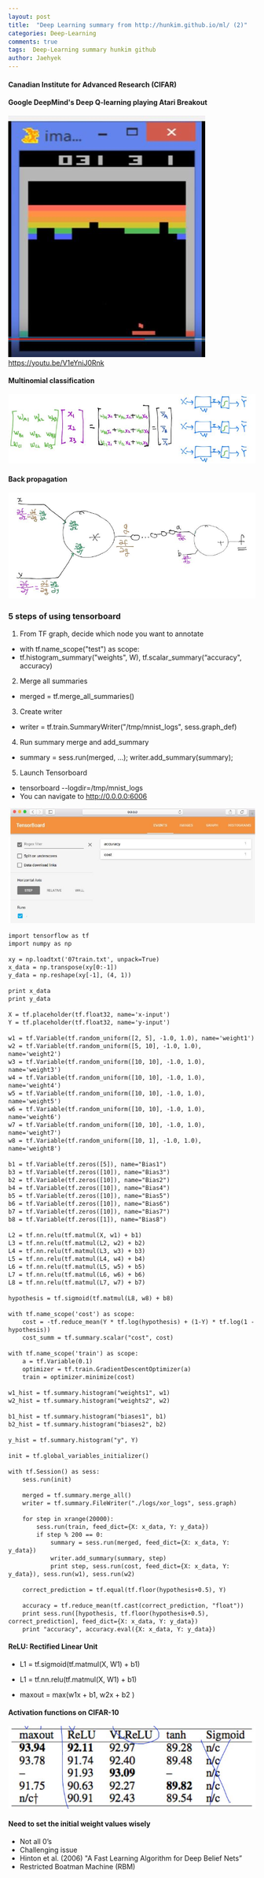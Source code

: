 ```yaml
---
layout: post
title:  "Deep Learning summary from http://hunkim.github.io/ml/ (2)"
categories: Deep-Learning
comments: true
tags:  Deep-Learning summary hunkim github
author: Jaehyek
---
```


#### Canadian Institute for Advanced Research (CIFAR)

#### Google DeepMind's Deep Q-learning playing Atari Breakout
![001](/img/2017-01-15-Deep-Learning-hunkim-github-02/001.JPG)
<https://youtu.be/V1eYniJ0Rnk>

#### Multinomial classification
![002](/img/2017-01-15-Deep-Learning-hunkim-github-02/002.JPG)

#### Back propagation
![003](/img/2017-01-15-Deep-Learning-hunkim-github-02/003.JPG)

### 5 steps of using tensorboard
1. From TF graph, decide which node you want to annotate
 - with tf.name_scope("test") as scope:
 - tf.histogram_summary("weights", W), tf.scalar_summary(“accuracy", accuracy)

2. Merge all summaries
 - merged = tf.merge_all_summaries()
 
3. Create writer
 - writer = tf.train.SummaryWriter("/tmp/mnist_logs", sess.graph_def)
 
4. Run summary merge and add_summary
 - summary = sess.run(merged, …); writer.add_summary(summary);
 
5. Launch Tensorboard
 - tensorboard --logdir=/tmp/mnist_logs
 - You can navigate to http://0.0.0.0:6006

![004](/img/2017-01-15-Deep-Learning-hunkim-github-02/004.JPG)
```
import tensorflow as tf
import numpy as np

xy = np.loadtxt('07train.txt', unpack=True)
x_data = np.transpose(xy[0:-1])
y_data = np.reshape(xy[-1], (4, 1))

print x_data
print y_data

X = tf.placeholder(tf.float32, name='x-input')
Y = tf.placeholder(tf.float32, name='y-input')

w1 = tf.Variable(tf.random_uniform([2, 5], -1.0, 1.0), name='weight1')
w2 = tf.Variable(tf.random_uniform([5, 10], -1.0, 1.0), name='weight2')
w3 = tf.Variable(tf.random_uniform([10, 10], -1.0, 1.0), name='weight3')
w4 = tf.Variable(tf.random_uniform([10, 10], -1.0, 1.0), name='weight4')
w5 = tf.Variable(tf.random_uniform([10, 10], -1.0, 1.0), name='weight5')
w6 = tf.Variable(tf.random_uniform([10, 10], -1.0, 1.0), name='weight6')
w7 = tf.Variable(tf.random_uniform([10, 10], -1.0, 1.0), name='weight7')
w8 = tf.Variable(tf.random_uniform([10, 1], -1.0, 1.0), name='weight8')

b1 = tf.Variable(tf.zeros([5]), name="Bias1")
b3 = tf.Variable(tf.zeros([10]), name="Bias3")
b2 = tf.Variable(tf.zeros([10]), name="Bias2")
b4 = tf.Variable(tf.zeros([10]), name="Bias4")
b5 = tf.Variable(tf.zeros([10]), name="Bias5")
b6 = tf.Variable(tf.zeros([10]), name="Bias6")
b7 = tf.Variable(tf.zeros([10]), name="Bias7")
b8 = tf.Variable(tf.zeros([1]), name="Bias8")

L2 = tf.nn.relu(tf.matmul(X, w1) + b1)
L3 = tf.nn.relu(tf.matmul(L2, w2) + b2)
L4 = tf.nn.relu(tf.matmul(L3, w3) + b3)
L5 = tf.nn.relu(tf.matmul(L4, w4) + b4)
L6 = tf.nn.relu(tf.matmul(L5, w5) + b5)
L7 = tf.nn.relu(tf.matmul(L6, w6) + b6)
L8 = tf.nn.relu(tf.matmul(L7, w7) + b7)

hypothesis = tf.sigmoid(tf.matmul(L8, w8) + b8)

with tf.name_scope('cost') as scope:
    cost = -tf.reduce_mean(Y * tf.log(hypothesis) + (1-Y) * tf.log(1 - hypothesis))
    cost_summ = tf.summary.scalar("cost", cost)

with tf.name_scope('train') as scope:
    a = tf.Variable(0.1)
    optimizer = tf.train.GradientDescentOptimizer(a)
    train = optimizer.minimize(cost)

w1_hist = tf.summary.histogram("weights1", w1)
w2_hist = tf.summary.histogram("weights2", w2)

b1_hist = tf.summary.histogram("biases1", b1)
b2_hist = tf.summary.histogram("biases2", b2)

y_hist = tf.summary.histogram("y", Y)

init = tf.global_variables_initializer()

with tf.Session() as sess:
    sess.run(init)

    merged = tf.summary.merge_all()
    writer = tf.summary.FileWriter("./logs/xor_logs", sess.graph)

    for step in xrange(20000):
        sess.run(train, feed_dict={X: x_data, Y: y_data})
        if step % 200 == 0:
            summary = sess.run(merged, feed_dict={X: x_data, Y: y_data})
            writer.add_summary(summary, step)
            print step, sess.run(cost, feed_dict={X: x_data, Y: y_data}), sess.run(w1), sess.run(w2)

    correct_prediction = tf.equal(tf.floor(hypothesis+0.5), Y)

    accuracy = tf.reduce_mean(tf.cast(correct_prediction, "float"))
    print sess.run([hypothesis, tf.floor(hypothesis+0.5), correct_prediction], feed_dict={X: x_data, Y: y_data})
    print "accuracy", accuracy.eval({X: x_data, Y: y_data})
```
 
 
#### ReLU: Rectified Linear Unit
- L1 = tf.sigmoid(tf.matmul(X, W1) + b1)
- L1 = tf.nn.relu(tf.matmul(X, W1) + b1)

- maxout = max(w1x + b1, w2x + b2 ) 

#### Activation functions on CIFAR-10
![005](/img/2017-01-15-Deep-Learning-hunkim-github-02/005.JPG)

#### Need to set the initial weight values wisely
- Not all 0’s
- Challenging issue
- Hinton et al. (2006) "A Fast Learning Algorithm for Deep Belief Nets”
 - Restricted Boatman Machine (RBM)
 
